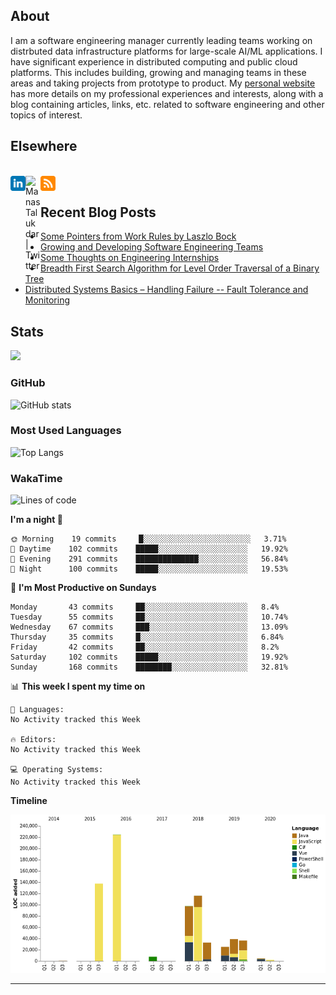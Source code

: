 ## About

I am a software engineering manager currently leading teams working on distrbuted data infrastructure platforms for large-scale AI/ML applications. I have significant experience in distributed computing and public cloud platforms. This includes building, growing and managing teams in these areas and taking projects from prototype to product. My [personal website](https://manastalukdar.github.io/) has more details on my professional experiences and interests, along with a blog containing articles, links, etc. related to software engineering and other topics of interest.

## Elsewhere

</br>

<a href="https://www.linkedin.com/in/manastalukdar" target="_blank">
  <img align="left" alt="Manas Talukdar | Linkedin" width="24px" src="https://raw.githubusercontent.com/edent/SuperTinyIcons/master/images/svg/linkedin.svg" />
</a>
<a href="https://www.twitter.com/manastalukdar" target="_blank">
  <img align="left" alt="Manas Talukdar | Twitter" width="24px" src="https://github.com/TheDudeThatCode/TheDudeThatCode/blob/master/Assets/Twitter.svg" />
</a>
<a href="https://manastalukdar.github.io/" target="_blank">
  <img align="left" alt="Manas Talukdar | Website" width="24px" src="https://github.com/edent/SuperTinyIcons/blob/master/images/svg/rss.svg" />
</a>

</br>

## Recent Blog Posts

<!-- BLOG:START -->
- [Some Pointers from Work Rules by Laszlo Bock](https://manastalukdar.github.io/blog/2020/01/25/work-rules-laszlo-bock-pointers/)
- [Growing and Developing Software Engineering Teams](https://manastalukdar.github.io/blog/2019/09/19/growing-developing-software-engineering-teams/)
- [Some Thoughts on Engineering Internships](https://manastalukdar.github.io/blog/2019/09/04/some-thoughts-on-engineering-internships/)
- [Breadth First Search Algorithm for Level Order Traversal of a Binary Tree](https://manastalukdar.github.io/blog/2019/08/29/breadth-first-search-binary-tree-level-order-traversal/)
- [Distributed Systems Basics – Handling Failure -- Fault Tolerance and Monitoring](https://manastalukdar.github.io/blog/2019/08/19/katemats-distributed-systems-fault-tolerance-monitoring/)
<!-- BLOG:END -->

## Stats

![](https://komarev.com/ghpvc/?username=manastalukdar)

### GitHub

![GitHub stats](https://github-readme-stats.vercel.app/api?username=manastalukdar&show_icons=true&hide_border=true&hide_rank=true&hide_title=true&icon_color=79ff97&text_color=cecac3&bg_color=4d4b4b)

### Most Used Languages

![Top Langs](https://github-readme-stats.vercel.app/api/top-langs/?username=manastalukdar&layout=compact&hide_border=true&hide_title=true&icon_color=79ff97&text_color=cecac3&bg_color=4d4b4b)

### WakaTime

<!--START_SECTION:waka-->
![Lines of code](https://img.shields.io/badge/From%20Hello%20World%20I've%20written-5.1%20million%20Lines%20of%20code-blue)

**I'm a night 🦉** 

```text
🌞 Morning    19 commits     █░░░░░░░░░░░░░░░░░░░░░░░░   3.71% 
🌆 Daytime    102 commits    █████░░░░░░░░░░░░░░░░░░░░   19.92% 
🌃 Evening    291 commits    ██████████████░░░░░░░░░░░   56.84% 
🌙 Night      100 commits    █████░░░░░░░░░░░░░░░░░░░░   19.53%

```
📅 **I'm Most Productive on Sundays** 

```text
Monday       43 commits     ██░░░░░░░░░░░░░░░░░░░░░░░   8.4% 
Tuesday      55 commits     ██░░░░░░░░░░░░░░░░░░░░░░░   10.74% 
Wednesday    67 commits     ███░░░░░░░░░░░░░░░░░░░░░░   13.09% 
Thursday     35 commits     █░░░░░░░░░░░░░░░░░░░░░░░░   6.84% 
Friday       42 commits     ██░░░░░░░░░░░░░░░░░░░░░░░   8.2% 
Saturday     102 commits    █████░░░░░░░░░░░░░░░░░░░░   19.92% 
Sunday       168 commits    ████████░░░░░░░░░░░░░░░░░   32.81%

```


📊 **This week I spent my time on** 

```text
💬 Languages: 
No Activity tracked this Week

🔥 Editors: 
No Activity tracked this Week

💻 Operating Systems: 
No Activity tracked this Week

```

**Timeline**

![Chart not found](https://github.com/manastalukdar/manastalukdar/blob/master/charts/bar_graph.png) 


<!--END_SECTION:waka-->

---

<!--

**manastalukdar/manastalukdar** is a ✨ _special_ ✨ repository because its `README.md` (this file) appears on your GitHub profile.

Here are some ideas to get you started:

- 🔭 I’m currently working on ...
- 🌱 I’m currently learning ...
- 👯 I’m looking to collaborate on ...
- 🤔 I’m looking for help with ...
- 💬 Ask me about ...
- 📫 How to reach me: ...
- 😄 Pronouns: ...
- ⚡ Fun fact: ...
-->
